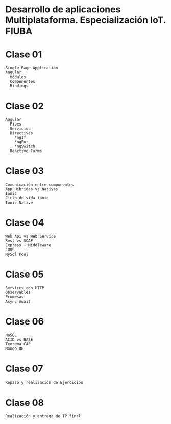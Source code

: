 # Desarrollo de aplicaciones Multiplataforma. Especialización IoT. FIUBA

# Clase 01
    Single Page Application
    Angular
      Módulos
      Componentes
      Bindings

# Clase 02
    Angular
      Pipes
      Servicios
      Directivas
        *ngIf
        *ngFor
        *ngSwitch
      Reactive Forms

# Clase 03
    Comunicación entre componentes
    App Híbridas vs Nativas
    Ionic
    Ciclo de vida ionic
    Ionic Native

# Clase 04
    Web Api vs Web Service
    Rest vs SOAP
    Express - Middleware
    CORS
    MySql Pool
 
# Clase 05
    Services con HTTP
    Observables
    Promesas
    Async-Await

# Clase 06
    NoSQL
    ACID vs BASE
    Teorema CAP
    Mongo DB
    
# Clase 07
    Repaso y realización de Ejercicios
    
# Clase 08
    Realización y entrega de TP final
